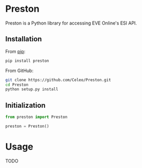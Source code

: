 # Preston

Preston is a Python library for accessing EVE Online's ESI API.

## Installation

From [pip](https://pip.pypa.io/en/stable/):

```bash
pip install preston
```

From GitHub:

```bash
git clone https://github.com/Celeo/Preston.git
cd Preston
python setup.py install
```

## Initialization

```python
from preston import Preston

preston = Preston()
```

# Usage

TODO
